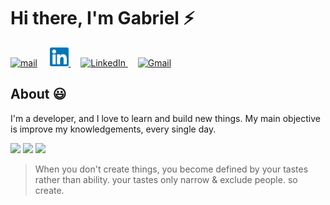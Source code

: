 # Hi there, I'm Gabriel ⚡️

<p>
     <a href="https://stackoverflow.com/users/13502073/gabriel-tiso-vinhas-de-brito"><img src="https://image.flaticon.com/icons/png/512/2111/2111628.png" width="30px" alt="mail"></a> &nbsp; &nbsp;
    <a href="https://www.linkedin.com/in/gabriel-tiso-439b111b0/"><img src="https://github.com/deut-erium/deut-erium/blob/master/assets/linkedin.svg" width="30px" alt="LinkedIn">     </a> &nbsp; &nbsp;
      <a href="https://codesandbox.io/u/Gabriel2233"><img src="https://camo.githubusercontent.com/237fa1e304ff8d669572cf96784308c87975d149/687474703a2f2f63646e2e656d6265642e6c792f70726f7669646572732f6c6f676f732f636f646573616e64626f782e706e67" width="30px" alt="LinkedIn">     </a> &nbsp; &nbsp;
      <a href="mailto:gabrieltisovinhasdebrito2@gmail.com"><img alt="Gmail" src="https://saberenemquimicaefisica.com.br/wp/wp-content/uploads/2019/05/gmail.png" title="Email" width="30px" /></a>
</p>

## About :smiley:

I'm a developer, and I love to learn and build new things. My main objective is improve my knowledgements, every single day. 


<p>     
     <img src='https://encrypted-tbn0.gstatic.com/images?q=tbn%3AANd9GcQACmDrYdV2NJYnQUpOwocKRJ-gsHukcUlm-kI9BnbGxUBP-brTOo8TjFC5U_66papF7MHp7tAtilK4B104a-C-PfcFMEYrF-D8Xb3Z&usqp=CAU&ec=45682162' width='123' />
     <img src='https://miro.medium.com/max/450/1*17U-yzBfoMgkFpuawnmUnw.png' width='123' />
     <img src='https://nexus.js.org/img/tsjs.png' width='123' />
</p>


> When you don't create things, you become defined by your tastes rather than ability. your tastes only narrow & exclude people. so create.




 
